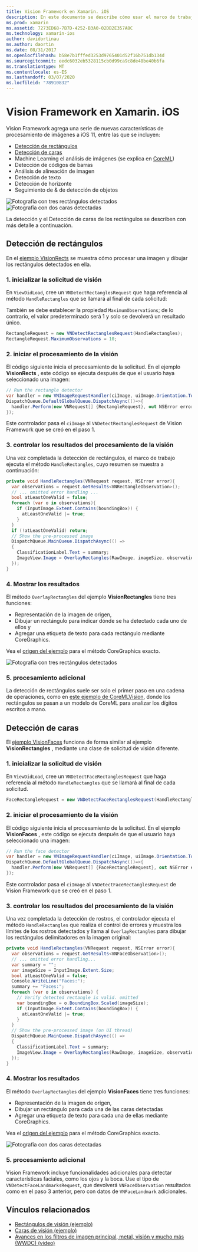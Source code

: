 ```yaml
---
title: Vision Framework en Xamarin. iOS
description: En este documento se describe cómo usar el marco de trabajo de iOS 11 Vision en Xamarin. iOS. En concreto, se describe la detección de rectángulos y la detección de caras.
ms.prod: xamarin
ms.assetid: 7273ED68-7B7D-4252-B3A0-02DB2E357A8C
ms.technology: xamarin-ios
author: davidortinau
ms.author: daortin
ms.date: 08/31/2017
ms.openlocfilehash: b58e7b1fffed3253d9765401d52f16b751db134d
ms.sourcegitcommit: eedc6032eb5328115cb0d99ca9c8de48be40b6fa
ms.translationtype: MT
ms.contentlocale: es-ES
ms.lasthandoff: 03/07/2020
ms.locfileid: "78910832"
---
```

# <a name="vision-framework-in-xamarinios"></a>Vision Framework en Xamarin. iOS

Vision Framework agrega una serie de nuevas características de procesamiento de imágenes a iOS 11, entre las que se incluyen:

- [Detección de rectángulos](#rectangles)
- [Detección de caras](#faces)
- Machine Learning el análisis de imágenes (se explica en [CoreML](~/ios/platform/introduction-to-ios11/coreml.md))
- Detección de códigos de barras
- Análisis de alineación de imagen
- Detección de texto
- Detección de horizonte
- Seguimiento de & de detección de objetos

![Fotografía con tres rectángulos detectados](vision-images/found-rectangles-tiny.png) ![Fotografía con dos caras detectadas](vision-images/xamarin-home-faces-tiny.png)

La detección y el Detección de caras de los rectángulos se describen con más detalle a continuación.

<a name="rectangles" />

## <a name="rectangle-detection"></a>Detección de rectángulos

En el [ejemplo VisionRects](https://docs.microsoft.com/samples/xamarin/ios-samples/ios11-visionrectangles) se muestra cómo procesar una imagen y dibujar los rectángulos detectados en ella.

### <a name="1-initialize-the-vision-request"></a>1. inicializar la solicitud de visión

En `ViewDidLoad`, cree un `VNDetectRectanglesRequest` que haga referencia al método `HandleRectangles` que se llamará al final de cada solicitud:

También se debe establecer la propiedad `MaximumObservations`; de lo contrario, el valor predeterminado será 1 y solo se devolverá un resultado único.

```csharp
RectangleRequest = new VNDetectRectanglesRequest(HandleRectangles);
RectangleRequest.MaximumObservations = 10;
```

### <a name="2-start-the-vision-processing"></a>2. iniciar el procesamiento de la visión

El código siguiente inicia el procesamiento de la solicitud. En el ejemplo **VisionRects** , este código se ejecuta después de que el usuario haya seleccionado una imagen:

```csharp
// Run the rectangle detector
var handler = new VNImageRequestHandler(ciImage, uiImage.Orientation.ToCGImagePropertyOrientation(), new VNImageOptions());
DispatchQueue.DefaultGlobalQueue.DispatchAsync(()=>{
  handler.Perform(new VNRequest[] {RectangleRequest}, out NSError error);
});
```

Este controlador pasa el `ciImage` al `VNDetectRectanglesRequest` de Vision Framework que se creó en el paso 1.

### <a name="3-handle-the-results-of-vision-processing"></a>3. controlar los resultados del procesamiento de la visión

Una vez completada la detección de rectángulos, el marco de trabajo ejecuta el método `HandleRectangles`, cuyo resumen se muestra a continuación:

```csharp
private void HandleRectangles(VNRequest request, NSError error){
  var observations = request.GetResults<VNRectangleObservation>();
  // ... omitted error handling ...
  bool atLeastOneValid = false;
  foreach (var o in observations){
    if (InputImage.Extent.Contains(boundingBox)) {
      atLeastOneValid |= true;
    }
  }
  if (!atLeastOneValid) return;
  // Show the pre-processed image
  DispatchQueue.MainQueue.DispatchAsync(() =>
  {
    ClassificationLabel.Text = summary;
    ImageView.Image = OverlayRectangles(RawImage, imageSize, observations);
  });
}
```

### <a name="4-display-the-results"></a>4. Mostrar los resultados

El método `OverlayRectangles` del ejemplo **VisionRectangles** tiene tres funciones:

- Representación de la imagen de origen,
- Dibujar un rectángulo para indicar dónde se ha detectado cada uno de ellos y
- Agregar una etiqueta de texto para cada rectángulo mediante CoreGraphics.

Vea el [origen del ejemplo](https://docs.microsoft.com/samples/xamarin/ios-samples/ios11-visionrectangles) para el método CoreGraphics exacto.

![Fotografía con tres rectángulos detectados](vision-images/found-rectangles-phone-sml.png)

### <a name="5-further-processing"></a>5. procesamiento adicional

La detección de rectángulos suele ser solo el primer paso en una cadena de operaciones, como en [este ejemplo de CoreMLVision](~/ios/platform/introduction-to-ios11/coreml.md#coremlvision), donde los rectángulos se pasan a un modelo de CoreML para analizar los dígitos escritos a mano.

<a name="faces" />

## <a name="face-detection"></a>Detección de caras

El [ejemplo VisionFaces](https://docs.microsoft.com/samples/xamarin/ios-samples/ios11-visionfaces) funciona de forma similar al ejemplo **VisionRectangles** , mediante una clase de solicitud de visión diferente.

### <a name="1-initialize-the-vision-request"></a>1. inicializar la solicitud de visión

En `ViewDidLoad`, cree un `VNDetectFaceRectanglesRequest` que haga referencia al método `HandleRectangles` que se llamará al final de cada solicitud.

```csharp
FaceRectangleRequest = new VNDetectFaceRectanglesRequest(HandleRectangles);
```

### <a name="2-start-the-vision-processing"></a>2. iniciar el procesamiento de la visión

El código siguiente inicia el procesamiento de la solicitud. En el ejemplo **VisionFaces** , este código se ejecuta después de que el usuario haya seleccionado una imagen:

```csharp
// Run the face detector
var handler = new VNImageRequestHandler(ciImage, uiImage.Orientation.ToCGImagePropertyOrientation(), new VNImageOptions());
DispatchQueue.DefaultGlobalQueue.DispatchAsync(()=>{
  handler.Perform(new VNRequest[] {FaceRectangleRequest}, out NSError error);
});
```

Este controlador pasa el `ciImage` al `VNDetectFaceRectanglesRequest` de Vision Framework que se creó en el paso 1.

### <a name="3-handle-the-results-of-vision-processing"></a>3. controlar los resultados del procesamiento de la visión

Una vez completada la detección de rostros, el controlador ejecuta el método `HandleRectangles` que realiza el control de errores y muestra los límites de los rostros detectados y llama al `OverlayRectangles` para dibujar los rectángulos delimitadores en la imagen original:

```csharp
private void HandleRectangles(VNRequest request, NSError error){
  var observations = request.GetResults<VNFaceObservation>();
  // ... omitted error handling...
  var summary = "";
  var imageSize = InputImage.Extent.Size;
  bool atLeastOneValid = false;
  Console.WriteLine("Faces:");
  summary += "Faces:";
  foreach (var o in observations) {
    // Verify detected rectangle is valid. omitted
    var boundingBox = o.BoundingBox.Scaled(imageSize);
    if (InputImage.Extent.Contains(boundingBox)) {
      atLeastOneValid |= true;
    }
  }
  // Show the pre-processed image (on UI thread)
  DispatchQueue.MainQueue.DispatchAsync(() =>
  {
    ClassificationLabel.Text = summary;
    ImageView.Image = OverlayRectangles(RawImage, imageSize, observations);
  });
}
```

### <a name="4-display-the-results"></a>4. Mostrar los resultados

El método `OverlayRectangles` del ejemplo **VisionFaces** tiene tres funciones:

- Representación de la imagen de origen,
- Dibujar un rectángulo para cada una de las caras detectadas
- Agregar una etiqueta de texto para cada una de ellas mediante CoreGraphics.

Vea el [origen del ejemplo](https://docs.microsoft.com/samples/xamarin/ios-samples/ios11-visionfaces) para el método CoreGraphics exacto.

![Fotografía con dos caras detectadas](vision-images/found-faces-phone-sml.png)

### <a name="5-further-processing"></a>5. procesamiento adicional

Vision Framework incluye funcionalidades adicionales para detectar características faciales, como los ojos y la boca. Use el tipo de `VNDetectFaceLandmarksRequest`, que devolverá `VNFaceObservation` resultados como en el paso 3 anterior, pero con datos de `VNFaceLandmark` adicionales.

## <a name="related-links"></a>Vínculos relacionados

- [Rectángulos de visión (ejemplo)](https://docs.microsoft.com/samples/xamarin/ios-samples/ios11-visionrectangles)
- [Caras de visión (ejemplo)](https://docs.microsoft.com/samples/xamarin/ios-samples/ios11-visionfaces)
- [Avances en los filtros de imagen principal, metal, visión y mucho más (WWDC) (vídeo)](https://developer.apple.com/videos/play/wwdc2017/510/)
